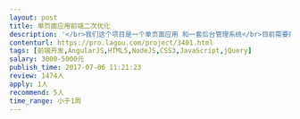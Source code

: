 ```yaml
---                
layout: post       
title: 单页面应用前端二次优化           
description: '</br>我们这个项目是一个单页面应用 和一套后台管理系统</br>目前需要前端介入的工作主要是</br>1. 单页面应用的UI优化和指引页面制作</br>单页面应该目前是html5 + css3 + jquery + js 的方式做的 </br>2. 管理系统的UI优化 </br>管理系统是node.js+angularjs 1.x做的</br>'     
contenturl: https://pro.lagou.com/project/3401.html      
tags: [前端开发,AngularJS,HTML5,NodeJS,CSS3,JavaScript,jQuery]            
salary: 3000-5000元          
publish_time: 2017-07-06 11:21:23         
review: 1474人                   
apply: 1人                   
recommend: 5人                   
time_range: 小于1周              
---                 
```

